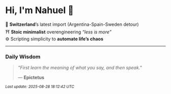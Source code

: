 # Hi, I'm Nahuel :tiger:

📍 **Switzerland**’s latest import (Argentina-Spain-Sweden detour)  
⛩️ **Stoic minimalist** overengineering *“less is more”*  
⚙️ Scripting simplicity to **automate life’s chaos**

---

### Daily Wisdom
> _"First learn the meaning of what you say, and then speak."_  
>
> — **Epictetus**

<sub>*Last update: 2025-08-28 18:12:42 UTC*</sub>

